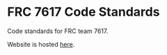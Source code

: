 # FRC 7617 Code Standards

Code standards for FRC team 7617.

Website is hosted [here](https://CoffeeCoder1.github.io/7617-code-standards).
